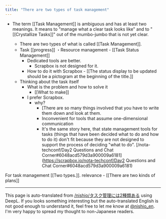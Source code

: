 ```yaml
---
title: "There are two types of task management"
---
```


- The term [[Task Management]] is ambiguous and has at least two meanings. It means to "manage what a clear task looks like" and to "[[Crystallize Tasks]]" out of the mumbo-jumbo that is not yet clear.

    - There are two types of what is called [[Task Management]].
    - Task [[progress]] ・Resource management
            - [[Task Status Management]]
        - Dedicated tools are better.
            - Scrapbox is not designed for it.
        - How to do it with Scrapbox
                - [[The status display to be updated should be a pictogram at the beginning of the title.]]
    - Thinking about the task itself
        - What is the problem and how to solve it
            - [[What to make]]
        - I prefer Scrapbox.
            - why?
                - [There are so many things involved that you have to write them down and look at them.
                - Inconvenient for tools that assume one-dimensional communication
                - It's the same story here, that state management tools for tasks (things that have been decided what to do and how to do it) don't fit because they are not designed to support the process of deciding "what to do".
[/nota-techconf/Day2 Questions and Chat Corner#6048acd579d3a900009a6181](https://scrapbox.io/nota-techconf/Day2 Questions and Chat Corner#6048acd579d3a900009a6181)

For task management [[Two types.]].
relevance
    - [[There are two kinds of plans]]

---
This page is auto-translated from [/nishio/タスク管理には2種類ある](https://scrapbox.io/nishio/タスク管理には2種類ある) using DeepL. If you looks something interesting but the auto-translated English is not good enough to understand it, feel free to let me know at [@nishio_en](https://twitter.com/nishio_en). I'm very happy to spread my thought to non-Japanese readers.
